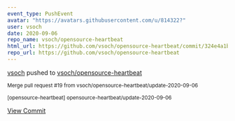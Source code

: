 ```yaml
---
event_type: PushEvent
avatar: "https://avatars.githubusercontent.com/u/814322?"
user: vsoch
date: 2020-09-06
repo_name: vsoch/opensource-heartbeat
html_url: https://github.com/vsoch/opensource-heartbeat/commit/324e4a1bc624aff71e39c08b74264b76e8a637d1
repo_url: https://github.com/vsoch/opensource-heartbeat
---
```


<a href='https://github.com/vsoch' target='_blank'>vsoch</a> pushed to <a href='https://github.com/vsoch/opensource-heartbeat' target='_blank'>vsoch/opensource-heartbeat</a>

<small>Merge pull request #19 from vsoch/opensource-heartbeat/update-2020-09-06

[opensource-heartbeat] opensource-heartbeat/update-2020-09-06</small>

<a href='https://github.com/vsoch/opensource-heartbeat/commit/324e4a1bc624aff71e39c08b74264b76e8a637d1' target='_blank'>View Commit</a>